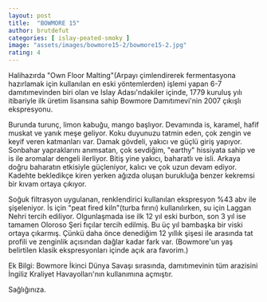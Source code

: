 ```yaml
---
layout: post
title:  "BOWMORE 15"
author: brutdefut
categories: [ islay-peated-smoky ]
image: "assets/images/bowmore15-2/bowmore15-2.jpg"
rating: 4
---
```


Halihazırda "Own Floor Malting"(Arpayı çimlendirerek fermentasyona hazırlamak için kullanılan en eski yöntemlerden) işlemi yapan 6-7 damıtımevinden biri olan ve Islay Adası'ndakiler içinde, 1779 kuruluş yılı itibariyle ilk üretim lisansına sahip Bowmore Damıtımevi'nin 2007 çıkışlı ekspresyonu.

Burunda turunç, limon kabuğu, mango başlıyor. Devamında is, karamel, hafif muskat ve yanık meşe geliyor. Koku duyunuzu tatmin eden, çok zengin ve keyif veren katmanları var.
Damak gövdeli, yakıcı ve güçlü giriş yapıyor. Sonbahar yapraklarını anımsatan, çok sevdiğim, "earthy" hissiyata sahip ve is ile aromalar dengeli ilerliyor.
Bitiş yine yakıcı, baharatlı ve isli. Arkaya doğru baharatın etkisiyle güçleniyor, kalıcı ve çok uzun devam ediyor. Kadehte bekledikçe kiren yerken ağızda oluşan burukluğa benzer kekremsi bir kıvam ortaya çıkıyor.

Soğuk filtrasyon uygulanan, renklendirici kullanılan ekspresyon %43 abv ile şişeleniyor. İs için "peat fired kiln"(turba fırını) kullanılırken, su için Laggan Nehri tercih ediliyor. 
Olgunlaşmada ise ilk 12 yıl eski burbon, son 3 yıl ise tamamen Oloroso Şeri fıçılar tercih edilmiş. Bu üç yıl bambaşka bir viski ortaya çıkarmış. Çünkü daha önce denediğim 12 yıllık şişesi ile arasında tat profili ve zenginlik açısından dağlar kadar fark var. (Bowmore'un yaş belirtilen klasik ekspresyonları içinde açık ara favorim.)

Ek Bilgi: Bowmore İkinci Dünya Savaşı sırasında, damıtımevinin tüm arazisini İngiliz Kraliyet Havayolları'nın kullanımına açmıştır.

Sağlığınıza.
